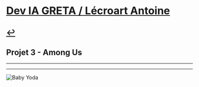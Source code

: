 # [Dev IA GRETA / Lécroart Antoine](https://github.com/Dev-IA-2024/antoine.lecroart)

[↩️](..)
---

## Projet 3 - Among Us

---
---
![Baby Yoda](https://images3.alphacoders.com/110/1108129.jpg)
